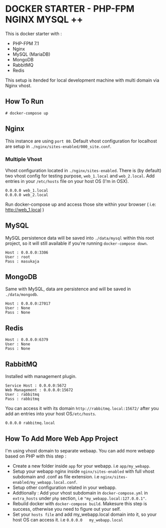 # DOCKER STARTER - PHP-FPM NGINX MYSQL ++

This is docker starter with :
- PHP-FPM 7.1
- Nginx
- MySQL (MariaDB)
- MongoDB
- RabbitMQ
- Redis

This setup is itended for local development machine with multi domain via Nginx vhost.

## How To Run

```
# docker-compose up
```

## Nginx

This instance are using ```port 80```. Default vhost configuration for localhost are setup in ```./nginx/sites-enabled/000_site.conf```.

### Multiple Vhost

Vhost configuration located in ```./nginx/sites-enabled```. There is (by default) two vhost config for testing purpose, `web_1.local` and `web_2.local`.
Add entries in your `/etc/hosts` file on your host OS (I'm in OSX).

```
0.0.0.0	web_1.local
0.0.0.0	web_2.local
```

Run docker-compose up and access those site within your browser ( i.e: http://web_1.local )

## MySQL

MySQL persistence data will be saved into ```./data/mysql``` within this root project, so it will still available if you're running ```docker-compose down```.
```
Host : 0.0.0.0:3306
User : root
Pass : masukaja
```

## MongoDB

Same with MySQL, data are persistence and will be saved in ```./data/mongodb```.
```
Host : 0.0.0.0:27017
User : None
Pass : None
```

## Redis

```
Host : 0.0.0.0:6379
User : None
Pass : None
```

## RabbitMQ

Installed with management plugin.

```
Service Host : 0.0.0.0:5672
Web Management : 0.0.0.0:15672
User : rabbitmq
Pass : rabbitmq
```

You can access it with its domain `http://rabbitmq.local:15672/` after you add an entries into your host OS`/etc/hosts`.

```
0.0.0.0	rabbitmq.local
```

## How To Add More Web App Project

I'm using vhost domain to separate webaap. You can add more webapp based on PHP with this step :
* Create a new folder inside ```app``` for your webapp. i.e ```app/my_webapp```.
* Setup your webapp nginx inside ```nginx/sites-enabled``` with full vhost subdomain and .conf as file extension. i.e ```nginx/sites-enabled/my_webapp.local.conf```.
* Setup other configuration related in your webapp.
* Addtionally : Add your vhost subdomain in ```docker-compose.yml``` in ```extra_hosts``` under ```php``` section, i.e ```"my_webapp.local:127.0.0.1"```.
* Rebuild docker with ```docker-compose build```. Makesure this step is success, otherwise you need to figure out your self.
* Set your ```hosts file``` and add my_webapp.local domain into it, so your host OS can access it. i.e ```0.0.0.0	my_webapp.local```

